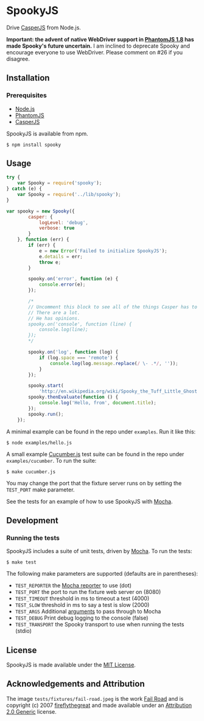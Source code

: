 # SpookyJS

Drive [CasperJS](http://casperjs.org/) from Node.js.

**Important: the advent of native WebDriver support in [PhantomJS
1.8](http://phantomjs.org/release-1.8.html) has made Spooky's future
uncertain.** I am inclined to deprecate Spooky and encourage everyone to use
WebDriver. Please comment on #26 if you disagree.

## Installation

### Prerequisites

* [Node.js](http://nodejs.org)
* [PhantomJS](http://phantomjs.org/)
* [CasperJS](http://casperjs.org/)

SpookyJS is available from npm.

``` shell
$ npm install spooky
```

## Usage

``` javascript
try {
    var Spooky = require('spooky');
} catch (e) {
    var Spooky = require('../lib/spooky');
}

var spooky = new Spooky({
        casper: {
            logLevel: 'debug',
            verbose: true
        }
    }, function (err) {
        if (err) {
            e = new Error('Failed to initialize SpookyJS');
            e.details = err;
            throw e;
        }

        spooky.on('error', function (e) {
            console.error(e);
        });

        /*
        // Uncomment this block to see all of the things Casper has to say.
        // There are a lot.
        // He has opinions.
        spooky.on('console', function (line) {
            console.log(line);
        });
        */

        spooky.on('log', function (log) {
            if (log.space === 'remote') {
                console.log(log.message.replace(/ \- .*/, ''));
            }
        });

        spooky.start(
            'http://en.wikipedia.org/wiki/Spooky_the_Tuff_Little_Ghost');
        spooky.thenEvaluate(function () {
            console.log('Hello, from', document.title);
        });
        spooky.run();
    });
```

A minimal example can be found in the repo under `examples`. Run it like this:

``` shell
$ node examples/hello.js
```

A small example [Cucumber.js](https://github.com/cucumber/cucumber-js/) test suite can be found in the repo under `examples/cucumber`. To run the suite:

``` shell
$ make cucumber.js
```

You may change the port that the fixture server runs on by setting the `TEST_PORT` make parameter.

See the tests for an example of how to use SpookyJS with [Mocha](http://visionmedia.github.com/mocha). 

## Development

### Running the tests

SpookyJS includes a suite of unit tests, driven by [Mocha](http://visionmedia.github.com/mocha). To run the tests:

``` shell
$ make test
```

The following make parameters are supported (defaults are in parentheses):

* `TEST_REPORTER` the [Mocha reporter](http://visionmedia.github.com/mocha/#reporters) to use (dot)
* `TEST_PORT` the port to run the fixture web server on (8080)
* `TEST_TIMEOUT` threshold in ms to timeout a test (4000)
* `TEST_SLOW` threshold in ms to say a test is slow (2000)
* `TEST_ARGS` Additional [arguments](http://visionmedia.github.com/mocha/#usage) to pass through to Mocha
* `TEST_DEBUG` Print debug logging to the console (false)
* `TEST_TRANSPORT` the Spooky transport to use when running the tests (stdio)

## License

SpookyJS is made available under the [MIT License](http://opensource.org/licenses/mit-license.php).

## Acknowledgements and Attribution

The image `tests/fixtures/fail-road.jpeg` is the work [Fail
Road](http://www.flickr.com/photos/fireflythegreat/2845637227/) and is
copyright (c) 2007
[fireflythegreat](http://www.flickr.com/photos/fireflythegreat/) and made
available under an [Attribution 2.0
Generic](http://creativecommons.org/licenses/by/2.0/deed.en) license.
